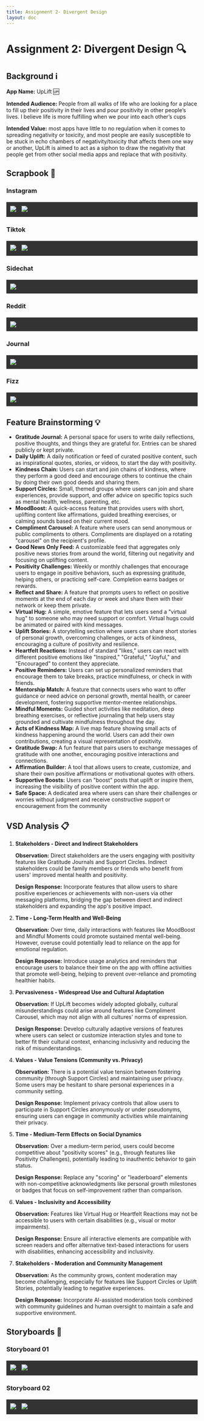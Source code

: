 ```yaml
---
title: Assignment 2- Divergent Design
layout: doc
---
```


# Assignment 2: Divergent Design :mag:


## Background :information_source:
<b>App Name:</b> UpLift :up:
<br>

<b>Intended Audience: </b> People from all walks of life who are looking for a place to fill up their positivity in their lives and pour positivity in other people’s lives. I believe life is more fulfilling when we pour into each other’s cups
<br>

<b>Intended Value:</b>  most apps have little to no regulation when it comes to spreading negativity or toxicity, and most people are easily susceptible to be stuck in echo chambers of negativity/toxicity that affects them one way or another, UpLift is aimed to act as a siphon to draw the negativity that people get from other social media apps and replace that with positivity.


## Scrapbook :notebook_with_decorative_cover:
<style>
div.scroll-container {
  background-color: #333;
  overflow: auto;
  white-space: nowrap;
  padding:5px;
  margin-top:20px;
}
div.scroll-container img {
  padding: 5px;
  display:inline-block;
}
</style>



### Instagram
<div class="scroll-container">
    <img src="C:\6170\portfolio-nisha\assets\images\IG01.png">
    <img src="C:\6170\portfolio-nisha\assets\images\IG02.png">
</div>

### Tiktok
<div class="scroll-container">
    <img src="C:\6170\portfolio-nisha\assets\images\Tiktok1.png">
    <img src="C:\6170\portfolio-nisha\assets\images\Tiktok2.png">
</div>

### Sidechat
<div class="scroll-container">
    <img src="C:\6170\portfolio-nisha\assets\images\Sidechat01.png">
</div>

### Reddit
<div class="scroll-container">
    <img src="C:\6170\portfolio-nisha\assets\images\Reddit01.png">
</div>

### Journal
<div class="scroll-container">
    <img src="C:\6170\portfolio-nisha\assets\images\Journal01.png">
</div>

### Fizz
<div class="scroll-container">
    <img src="C:\6170\portfolio-nisha\assets\images\Fizz01.png">
</div>


## Feature Brainstorming :bulb:
- **Gratitude Journal:** A personal space for users to write daily reflections, positive thoughts, and things they are grateful for. Entries can be shared publicly or kept private.
- **Daily Uplift:** A daily notification or feed of curated positive content, such as inspirational quotes, stories, or videos, to start the day with positivity.
- **Kindness Chain:** Users can start and join chains of kindness, where they perform a good deed and encourage others to continue the chain by doing their own good deeds and sharing them.
- **Support Circles:** Small, themed groups where users can join and share experiences, provide support, and offer advice on specific topics such as mental health, wellness, parenting, etc.
- **MoodBoost:** A quick-access feature that provides users with short, uplifting content like affirmations, guided breathing exercises, or calming sounds based on their current mood.
- **Compliment Carousel:** A feature where users can send anonymous or public compliments to others. Compliments are displayed on a rotating "carousel" on the recipient's profile.
- **Good News Only Feed:** A customizable feed that aggregates only positive news stories from around the world, filtering out negativity and focusing on uplifting content.
- **Positivity Challenges:** Weekly or monthly challenges that encourage users to engage in positive behaviors, such as expressing gratitude, helping others, or practicing self-care. Completion earns badges or rewards.
- **Reflect and Share:** A feature that prompts users to reflect on positive moments at the end of each day or week and share them with their network or keep them private.
- **Virtual Hug:** A simple, emotive feature that lets users send a "virtual hug" to someone who may need support or comfort. Virtual hugs could be animated or paired with kind messages.
- **Uplift Stories:** A storytelling section where users can share short stories of personal growth, overcoming challenges, or acts of kindness, encouraging a culture of positivity and resilience.
- **Heartfelt Reactions:** Instead of standard "likes," users can react with different positive emotions like "Inspired," "Grateful," "Joyful," and "Encouraged" to content they appreciate.
- **Positive Reminders:** Users can set up personalized reminders that encourage them to take breaks, practice mindfulness, or check in with friends.
- **Mentorship Match:** A feature that connects users who want to offer guidance or need advice on personal growth, mental health, or career development, fostering supportive mentor-mentee relationships.
- **Mindful Moments:** Guided short activities like meditation, deep breathing exercises, or reflective journaling that help users stay grounded and cultivate mindfulness throughout the day.
- **Acts of Kindness Map:** A live map feature showing small acts of kindness happening around the world. Users can add their own contributions, creating a visual representation of positivity.
- **Gratitude Swap:** A fun feature that pairs users to exchange messages of gratitude with one another, encouraging positive interactions and connections.
- **Affirmation Builder:** A tool that allows users to create, customize, and share their own positive affirmations or motivational quotes with others.
- **Supportive Boosts:** Users can "boost" posts that uplift or inspire them, increasing the visibility of positive content within the app.
- **Safe Space:** A dedicated area where users can share their challenges or worries without judgment and receive constructive support or encouragement from the community


## VSD Analysis :clipboard:
1. **Stakeholders - Direct and Indirect Stakeholders**

    **Observation:** Direct stakeholders are the users engaging with positivity features like Gratitude Journals and Support Circles. Indirect stakeholders could be family members or friends who benefit from users' improved mental health and positivity.

    **Design Response:** Incorporate features that allow users to share positive experiences or achievements with non-users via other messaging platforms, bridging the gap between direct and indirect stakeholders and expanding the app's positive impact. 

2. **Time - Long-Term Health and Well-Being**

    **Observation:** Over time, daily interactions with features like MoodBoost and Mindful Moments could promote sustained mental well-being. However, overuse could potentially lead to reliance on the app for emotional regulation.

    **Design Response:** Introduce usage analytics and reminders that encourage users to balance their time on the app with offline activities that promote well-being, helping to prevent over-reliance and promoting healthier habits.

3. **Pervasiveness - Widespread Use and Cultural Adaptation**

    **Observation:** If UpLift becomes widely adopted globally, cultural misunderstandings could arise around features like Compliment Carousel, which may not align with all cultures' norms of expression.

    **Design Response:** Develop culturally adaptive versions of features where users can select or customize interaction styles and tone to better fit their cultural context, enhancing inclusivity and reducing the risk of misunderstandings.

4. **Values - Value Tensions (Community vs. Privacy)**

    **Observation:** There is a potential value tension between fostering community (through Support Circles) and maintaining user privacy. Some users may be hesitant to share personal experiences in a community setting.

    **Design Response:** Implement privacy controls that allow users to participate in Support Circles anonymously or under pseudonyms, ensuring users can engage in community activities while maintaining their privacy.

5. **Time - Medium-Term Effects on Social Dynamics**

    **Observation:** Over a medium-term period, users could become competitive about "positivity scores" (e.g., through features like Positivity Challenges), potentially leading to inauthentic behavior to gain status.

    **Design Response:** Replace any "scoring" or "leaderboard" elements with non-competitive acknowledgments like personal growth milestones or badges that focus on self-improvement rather than comparison.

6. **Values - Inclusivity and Accessibility**

    **Observation:** Features like Virtual Hug or Heartfelt Reactions may not be accessible to users with certain disabilities (e.g., visual or motor impairments).

    **Design Response:** Ensure all interactive elements are compatible with screen readers and offer alternative text-based interactions for users with disabilities, enhancing accessibility and inclusivity.

7. **Stakeholders - Moderation and Community Management**

    **Observation:** As the community grows, content moderation may become challenging, especially for features like Support Circles or Uplift Stories, potentially leading to negative experiences.

    **Design Response:** Incorporate AI-assisted moderation tools combined with community guidelines and human oversight to maintain a safe and supportive environment.



## Storyboards :movie_camera:

### Storyboard 01
<div class="scroll-container">
    <img src="C:\6170\portfolio-nisha\assets\images\SB01A.png">
     <img src="C:\6170\portfolio-nisha\assets\images\SB01B.png">
</div>

### Storyboard 02
<div class="scroll-container">
    <img src="C:\6170\portfolio-nisha\assets\images\SB02A.png">
     <img src="C:\6170\portfolio-nisha\assets\images\SB02B.png">
</div>
